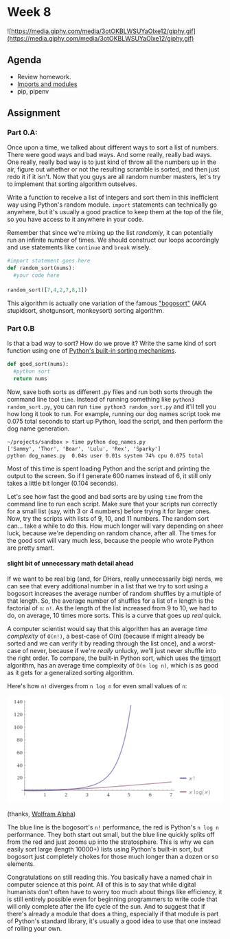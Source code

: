 # Week 8
![https://media.giphy.com/media/3otOKBLWSUYaOlxe12/giphy.gif](https://media.giphy.com/media/3otOKBLWSUYaOlxe12/giphy.gif)

## Agenda
- Review homework.
- [Imports and modules](lesson.md) 
- pip, pipenv

## Assignment

### Part 0.A:

Once upon a time, we talked about different ways to sort a list of numbers. There were good ways and bad ways. And some really, really bad ways. One really, really bad way is to just kind of throw all the numbers up in the air, figure out whether or not the resulting scramble is sorted, and then just redo it if it isn't. Now that you guys are all random number masters, let's try to implement that sorting algorithm outselves.

Write a function to receive a list of integers and sort them in this inefficient way using Python's random module. `import` statements can technically go anywhere, but it's usually a good practice to keep them at the top of the file, so you have access to it anywhere in your code.

Remember that since we're mixing up the list *randomly*, it can potentially run an infinite number of times. We should construct our loops accordingly and use statements like `continue` and `break` wisely.

```python
#import statement goes here
def random_sort(nums):
  #your code here

random_sort([7,4,2,7,8,1])
```

This algorithm is actually one variation of the famous ["bogosort"](https://en.wikipedia.org/wiki/Bogosort) (AKA stupidsort, shotgunsort, monkeysort) sorting algorithm.

### Part 0.B

Is that a bad way to sort? How do we prove it? Write the same kind of sort function using one of [Python's built-in sorting mechanisms](https://docs.python.org/3/howto/sorting.html).

```python
def good_sort(nums):
  #python sort
  return nums
```

Now, save both sorts as different .py files and run both sorts through the command line tool `time`. Instead of running something like `python3 random_sort.py`, you can run `time python3 random_sort.py` and it'll tell you how long it took to run. For example, running our dog names script took me 0.075 total seconds to start up Python, load the script, and then perform the dog name generation.

```
~/projects/sandbox > time python dog_names.py
['Sammy', 'Thor', 'Bear', 'Lulu', 'Rex', 'Sparky']
python dog_names.py  0.04s user 0.01s system 74% cpu 0.075 total
```

Most of this time is spent loading Python and the script and printing the output to the screen. So if I generate 600 names instead of 6, it still only takes a little bit longer (0.104 seconds).

Let's see how fast the good and bad sorts are by using `time` from the command line to run each script. Make sure that your scripts run correctly for a small list (say, with 3 or 4 numbers) before trying it for larger ones. Now, try the scripts with lists of 9, 10, and 11 numbers. The random sort can... take a while to do this. How much longer  will vary depending on sheer luck, because we're depending on random chance, after all. The times for the good sort will vary much less, because the people who wrote Python are pretty smart.

#### slight bit of unnecessary math detail ahead ####

If we want to be real big (and, for DHers, really unnecessarily big) nerds, we can see that every additional number in a list that we try to sort using a bogosort increases the average number of random shuffles by a multiple of that length. So, the average number of shuffles for a list of `n` length is the factorial of `n`: `n!`. As the length of the list increased from 9 to 10, we had to do, on average, 10 times more sorts. This is a curve that goes up *real* quick.

A computer scientist would say that this algorithm has an average *time complexity* of `O(n!)`, a best-case of O(n) (because if might already be sorted and we can verify it by reading through the list once), and a worst-case of never, because if we're *really* unlucky, we'll just never shuffle into the right order. To compare, the built-in Python sort, which uses the [timsort](https://en.wikipedia.org/wiki/Timsort) algorithm, has an average time complexity of `O(n log n)`, which is as good as it gets for a generalized sorting algorithm.

Here's how `n!` diverges from `n log n` for even small values of `n`:

![factorial vs n log n](assets/efficiency.png)

(thanks, [Wolfram Alpha](https://www.wolframalpha.com/input/?i=plot+y+%3D+x%21%3B+y+%3D+x+log+x+from+x+%3D+0+to+7))

The blue line is the bogosort's `n!` performance, the red is Python's `n log n` performance. They both start out small, but the blue line quickly splits off from the red and just zooms up into the stratosphere. This is why we can easily sort large (length 10000+) lists using Python's built-in sort, but bogosort just completely chokes for those much longer than a dozen or so elements.

Congratulations on still reading this. You basically have a named chair in computer science at this point. All of this is to say that while digital humanists don't often have to worry too much about things like efficiency, it is still entirely possible even for beginning programmers to write code that will only complete after the life cycle of the sun. And to suggest that if there's already a module that does a thing, especially if that module is part of Python's standard library, it's usually a good idea to use that one instead of rolling your own.
